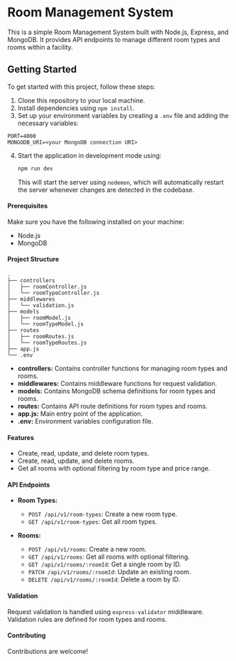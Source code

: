 # Room Management System

This is a simple Room Management System built with Node.js, Express, and MongoDB. It provides API endpoints to manage different room types and rooms within a facility.

## Getting Started

To get started with this project, follow these steps:

1. Clone this repository to your local machine.
2. Install dependencies using `npm install`.
3. Set up your environment variables by creating a `.env` file and adding the necessary variables:

```plaintext
PORT=4000
MONGODB_URI=<your MongoDB connection URI>
```

4. Start the application in development mode using:

   ```bash
   npm run dev
   ```

   This will start the server using `nodemon`, which will automatically restart the server whenever changes are detected in the codebase.

#### Prerequisites

Make sure you have the following installed on your machine:

- Node.js
- MongoDB

#### Project Structure

```
.
├── controllers
│   ├── roomController.js
│   └── roomTypeController.js
├── middlewares
│   └── validation.js
├── models
│   ├── roomModel.js
│   └── roomTypeModel.js
├── routes
│   ├── roomRoutes.js
│   └── roomTypeRoutes.js
├── app.js
└── .env
```

- **controllers:** Contains controller functions for managing room types and rooms.
- **middlewares:** Contains middleware functions for request validation.
- **models:** Contains MongoDB schema definitions for room types and rooms.
- **routes:** Contains API route definitions for room types and rooms.
- **app.js:** Main entry point of the application.
- **.env:** Environment variables configuration file.

#### Features

- Create, read, update, and delete room types.
- Create, read, update, and delete rooms.
- Get all rooms with optional filtering by room type and price range.

#### API Endpoints

- **Room Types:**
  - `POST /api/v1/room-types`: Create a new room type.
  - `GET /api/v1/room-types`: Get all room types.

- **Rooms:**
  - `POST /api/v1/rooms`: Create a new room.
  - `GET /api/v1/rooms`: Get all rooms with optional filtering.
  - `GET /api/v1/rooms/:roomId`: Get a single room by ID.
  - `PATCH /api/v1/rooms/:roomId`: Update an existing room.
  - `DELETE /api/v1/rooms/:roomId`: Delete a room by ID.

#### Validation

Request validation is handled using `express-validator` middleware. Validation rules are defined for room types and rooms.

#### Contributing

Contributions are welcome!